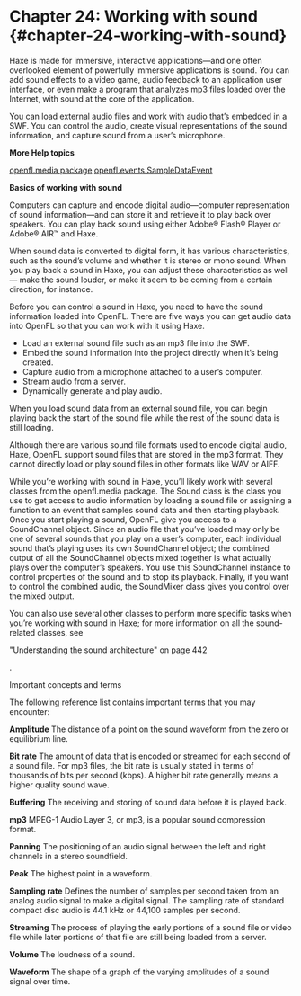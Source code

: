 # Chapter 24: Working with sound {#chapter-24-working-with-sound}

Haxe is made for immersive, interactive applications—and one often overlooked element of powerfully immersive applications is sound. You can add sound effects to a video game, audio feedback to an application user interface, or even make a program that analyzes mp3 files loaded over the Internet, with sound at the core of the application.

You can load external audio files and work with audio that’s embedded in a SWF. You can control the audio, create visual representations of the sound information, and capture sound from a user’s microphone.

**More Help topics**

[openfl.media package](https://api.openfl.org/openfl/media/index.html)
[openfl.events.SampleDataEvent](https://api.openfl.org/openfl/events/SampleDataEvent.html)

**Basics of working with sound**

Computers can capture and encode digital audio—computer representation of sound information—and can store it and retrieve it to play back over speakers. You can play back sound using either Adobe® Flash® Player or Adobe® AIR™ and Haxe.

When sound data is converted to digital form, it has various characteristics, such as the sound’s volume and whether it is stereo or mono sound. When you play back a sound in Haxe, you can adjust these characteristics as well— make the sound louder, or make it seem to be coming from a certain direction, for instance.

Before you can control a sound in Haxe, you need to have the sound information loaded into OpenFL. There are five ways you can get audio data into OpenFL so that you can work with it using Haxe.

*   Load an external sound file such as an mp3 file into the SWF.
*   Embed the sound information into the project directly when it’s being created.
*   Capture audio from a microphone attached to a user’s computer.
*   Stream audio from a server.
*   Dynamically generate and play audio.

When you load sound data from an external sound file, you can begin playing back the start of the sound file while the rest of the sound data is still loading.

Although there are various sound file formats used to encode digital audio, Haxe, OpenFL support sound files that are stored in the mp3 format. They cannot directly load or play sound files in other formats like WAV or AIFF.

While you’re working with sound in Haxe, you’ll likely work with several classes from the openfl.media package. The Sound class is the class you use to get access to audio information by loading a sound file or assigning a function to an event that samples sound data and then starting playback. Once you start playing a sound, OpenFL give you access to a SoundChannel object. Since an audio file that you’ve loaded may only be one of several sounds that you play on a user’s computer, each individual sound that’s playing uses its own SoundChannel object; the combined output of all the SoundChannel objects mixed together is what actually plays over the computer’s speakers. You use this SoundChannel instance to control properties of the sound and to stop its playback. Finally, if you want to control the combined audio, the SoundMixer class gives you control over the mixed output.

You can also use several other classes to perform more specific tasks when you’re working with sound in Haxe; for more information on all the sound-related classes, see

"Understanding the sound architecture" on page 442

.

Important concepts and terms

The following reference list contains important terms that you may encounter:

**Amplitude** The distance of a point on the sound waveform from the zero or equilibrium line.

**Bit rate** The amount of data that is encoded or streamed for each second of a sound file. For mp3 files, the bit rate is usually stated in terms of thousands of bits per second (kbps). A higher bit rate generally means a higher quality sound wave.

**Buffering** The receiving and storing of sound data before it is played back.

**mp3** MPEG-1 Audio Layer 3, or mp3, is a popular sound compression format.

**Panning** The positioning of an audio signal between the left and right channels in a stereo soundfield.

**Peak** The highest point in a waveform.

**Sampling rate** Defines the number of samples per second taken from an analog audio signal to make a digital signal. The sampling rate of standard compact disc audio is 44.1 kHz or 44,100 samples per second.

**Streaming** The process of playing the early portions of a sound file or video file while later portions of that file are still being loaded from a server.

**Volume** The loudness of a sound.

**Waveform** The shape of a graph of the varying amplitudes of a sound signal over time.